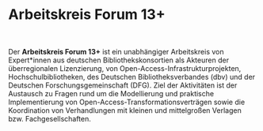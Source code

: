 
<!-- README.md is generated from README.Rmd. Please edit that file -->
<h1>
Arbeitskreis Forum 13+
</h1>

<div style="margin-top: 50px;">

Der **Arbeitskreis Forum 13+** ist ein unabhängiger Arbeitskreis von
Expert\*innen aus deutschen Bibliothekskonsortien als Akteuren der
überregionalen Lizenzierung, von Open-Access-Infrastrukturprojekten,
Hochschulbibliotheken, des Deutschen Bibliotheksverbandes (dbv) und der
Deutschen Forschungsgemeinschaft (DFG). Ziel der Aktivitäten ist der
Austausch zu Fragen rund um die Modellierung und praktische
Implementierung von Open-Access-Transformationsverträgen sowie die
Koordination von Verhandlungen mit kleinen und mittelgroßen Verlagen
bzw. Fachgesellschaften.

</div>
